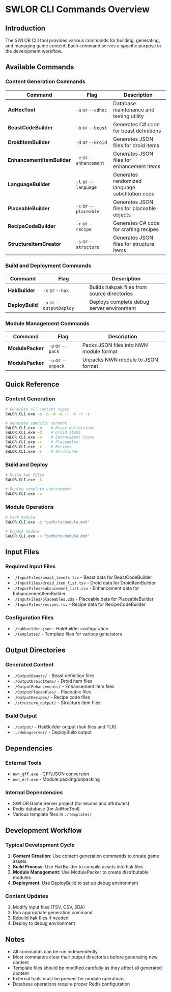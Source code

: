 # SWLOR CLI Commands Overview

## Introduction
The SWLOR CLI tool provides various commands for building, generating, and managing game content. Each command serves a specific purpose in the development workflow.

## Available Commands

### Content Generation Commands

| Command | Flag | Description |
|---------|------|-------------|
| **AdHocTool** | `-a` or `--adhoc` | Database maintenance and testing utility |
| **BeastCodeBuilder** | `-b` or `--beast` | Generates C# code for beast definitions |
| **DroidItemBuilder** | `-d` or `--droid` | Generates JSON files for droid items |
| **EnhancementItemBuilder** | `-e` or `--enhancement` | Generates JSON files for enhancement items |
| **LanguageBuilder** | `-l` or `--language` | Generates randomized language substitution code |
| **PlaceableBuilder** | `-c` or `--placeable` | Generates JSON files for placeable objects |
| **RecipeCodeBuilder** | `-r` or `--recipe` | Generates C# code for crafting recipes |
| **StructureItemCreator** | `-s` or `--structure` | Generates JSON files for structure items |

### Build and Deployment Commands

| Command | Flag | Description |
|---------|------|-------------|
| **HakBuilder** | `-k` or `--hak` | Builds hakpak files from source directories |
| **DeployBuild** | `-o` or `--outputDeploy` | Deploys complete debug server environment |

### Module Management Commands

| Command | Flag | Description |
|---------|------|-------------|
| **ModulePacker** | `-p` or `--pack` | Packs JSON files into NWN module format |
| **ModulePacker** | `-u` or `--unpack` | Unpacks NWN module to JSON format |

## Quick Reference

### Content Generation
```bash
# Generate all content types
SWLOR.CLI.exe -a -b -d -e -l -c -r -s

# Generate specific content
SWLOR.CLI.exe -b    # Beast definitions
SWLOR.CLI.exe -d    # Droid items
SWLOR.CLI.exe -e    # Enhancement items
SWLOR.CLI.exe -c    # Placeables
SWLOR.CLI.exe -r    # Recipes
SWLOR.CLI.exe -s    # Structures
```

### Build and Deploy
```bash
# Build hak files
SWLOR.CLI.exe -k

# Deploy complete environment
SWLOR.CLI.exe -o
```

### Module Operations
```bash
# Pack module
SWLOR.CLI.exe -p "path/to/module.mod"

# Unpack module
SWLOR.CLI.exe -u "path/to/module.mod"
```

## Input Files

### Required Input Files
- `./InputFiles/beast_levels.tsv` - Beast data for BeastCodeBuilder
- `./InputFiles/droid_item_list.tsv` - Droid data for DroidItemBuilder
- `./InputFiles/enhancement_list.csv` - Enhancement data for EnhancementItemBuilder
- `./InputFiles/placeables.2da` - Placeable data for PlaceableBuilder
- `./InputFiles/recipes.tsv` - Recipe data for RecipeCodeBuilder

### Configuration Files
- `./hakbuilder.json` - HakBuilder configuration
- `./Templates/` - Template files for various generators

## Output Directories

### Generated Content
- `./OutputBeasts/` - Beast definition files
- `./OutputDroidItems/` - Droid item files
- `./OutputEnhancements/` - Enhancement item files
- `./OutputPlaceables/` - Placeable files
- `./OutputRecipes/` - Recipe code files
- `./structure_output/` - Structure item files

### Build Output
- `./output/` - HakBuilder output (hak files and TLK)
- `../debugserver/` - DeployBuild output

## Dependencies

### External Tools
- `nwn_gff.exe` - GFF/JSON conversion
- `nwn_erf.exe` - Module packing/unpacking

### Internal Dependencies
- SWLOR.Game.Server project (for enums and attributes)
- Redis database (for AdHocTool)
- Various template files in `./Templates/`

## Development Workflow

### Typical Development Cycle
1. **Content Creation**: Use content generation commands to create game assets
2. **Build Process**: Use HakBuilder to compile assets into hak files
3. **Module Management**: Use ModulePacker to create distributable modules
4. **Deployment**: Use DeployBuild to set up debug environment

### Content Updates
1. Modify input files (TSV, CSV, 2DA)
2. Run appropriate generation command
3. Rebuild hak files if needed
4. Deploy to debug environment

## Notes
- All commands can be run independently
- Most commands clear their output directories before generating new content
- Template files should be modified carefully as they affect all generated content
- External tools must be present for module operations
- Database operations require proper Redis configuration 